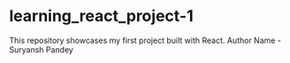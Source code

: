 # learning_react_project-1
This repository showcases my first project built with React.
Author Name - Suryansh Pandey
